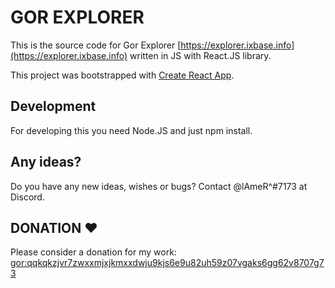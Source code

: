 # GOR EXPLORER

This is the source code for Gor Explorer [https://explorer.ixbase.info](https://explorer.ixbase.info) written in JS with React.JS library.

This project was bootstrapped with [Create React App](https://github.com/facebook/create-react-app).

## Development

For developing this you need Node.JS and just npm install.

## Any ideas?

Do you have any new ideas, wishes or bugs? Contact @lAmeR^#7173 at Discord.

## DONATION ♥

Please consider a donation for my work: [gor:qqkqkzjvr7zwxxmjxjkmxxdwju9kjs6e9u82uh59z07vgaks6gg62v8707g73](https://explorer.ixbase.info/addresses/gor:qqkqkzjvr7zwxxmjxjkmxxdwju9kjs6e9u82uh59z07vgaks6gg62v8707g73)
